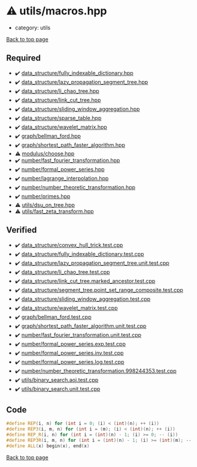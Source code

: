 <!-- mathjax config similar to math.stackexchange -->
<script type="text/javascript" async
  src="https://cdnjs.cloudflare.com/ajax/libs/mathjax/2.7.5/MathJax.js?config=TeX-MML-AM_CHTML">
</script>
<script type="text/x-mathjax-config">
  MathJax.Hub.Config({
    TeX: { equationNumbers: { autoNumber: "AMS" }},
    tex2jax: {
      inlineMath: [ ['$','$'] ],
      processEscapes: true
    },
    "HTML-CSS": { matchFontHeight: false },
    displayAlign: "left",
    displayIndent: "2em"
  });
</script>

<script type="text/javascript" src="https://cdnjs.cloudflare.com/ajax/libs/jquery/3.4.1/jquery.min.js"></script>
<script src="https://cdn.jsdelivr.net/npm/jquery-balloon-js@1.1.2/jquery.balloon.min.js" integrity="sha256-ZEYs9VrgAeNuPvs15E39OsyOJaIkXEEt10fzxJ20+2I=" crossorigin="anonymous"></script>
<script type="text/javascript" src="../../assets/js/copy-button.js"></script>
<link rel="stylesheet" href="../../assets/css/copy-button.css" />


# :warning: utils/macros.hpp
* category: utils


[Back to top page](../../index.html)



## Required
* :heavy_check_mark: [data_structure/fully_indexable_dictionary.hpp](../data_structure/fully_indexable_dictionary.hpp.html)
* :heavy_check_mark: [data_structure/lazy_propagation_segment_tree.hpp](../data_structure/lazy_propagation_segment_tree.hpp.html)
* :heavy_check_mark: [data_structure/li_chao_tree.hpp](../data_structure/li_chao_tree.hpp.html)
* :heavy_check_mark: [data_structure/link_cut_tree.hpp](../data_structure/link_cut_tree.hpp.html)
* :heavy_check_mark: [data_structure/sliding_window_aggregation.hpp](../data_structure/sliding_window_aggregation.hpp.html)
* :heavy_check_mark: [data_structure/sparse_table.hpp](../data_structure/sparse_table.hpp.html)
* :heavy_check_mark: [data_structure/wavelet_matrix.hpp](../data_structure/wavelet_matrix.hpp.html)
* :heavy_check_mark: [graph/bellman_ford.hpp](../graph/bellman_ford.hpp.html)
* :heavy_check_mark: [graph/shortest_path_faster_algorithm.hpp](../graph/shortest_path_faster_algorithm.hpp.html)
* :warning: [modulus/choose.hpp](../modulus/choose.hpp.html)
* :heavy_check_mark: [number/fast_fourier_transformation.hpp](../number/fast_fourier_transformation.hpp.html)
* :heavy_check_mark: [number/formal_power_series.hpp](../number/formal_power_series.hpp.html)
* :heavy_check_mark: [number/lagrange_interpolation.hpp](../number/lagrange_interpolation.hpp.html)
* :heavy_check_mark: [number/number_theoretic_transformation.hpp](../number/number_theoretic_transformation.hpp.html)
* :heavy_check_mark: [number/primes.hpp](../number/primes.hpp.html)
* :warning: [utils/dsu_on_tree.hpp](dsu_on_tree.hpp.html)
* :warning: [utils/fast_zeta_transform.hpp](fast_zeta_transform.hpp.html)


## Verified
* :heavy_check_mark: [data_structure/convex_hull_trick.test.cpp](../../verify/data_structure/convex_hull_trick.test.cpp.html)
* :heavy_check_mark: [data_structure/fully_indexable_dictionary.test.cpp](../../verify/data_structure/fully_indexable_dictionary.test.cpp.html)
* :heavy_check_mark: [data_structure/lazy_propagation_segment_tree.unit.test.cpp](../../verify/data_structure/lazy_propagation_segment_tree.unit.test.cpp.html)
* :heavy_check_mark: [data_structure/li_chao_tree.test.cpp](../../verify/data_structure/li_chao_tree.test.cpp.html)
* :heavy_check_mark: [data_structure/link_cut_tree.marked_ancestor.test.cpp](../../verify/data_structure/link_cut_tree.marked_ancestor.test.cpp.html)
* :heavy_check_mark: [data_structure/segment_tree.point_set_range_composite.test.cpp](../../verify/data_structure/segment_tree.point_set_range_composite.test.cpp.html)
* :heavy_check_mark: [data_structure/sliding_window_aggregation.test.cpp](../../verify/data_structure/sliding_window_aggregation.test.cpp.html)
* :heavy_check_mark: [data_structure/wavelet_matrix.test.cpp](../../verify/data_structure/wavelet_matrix.test.cpp.html)
* :heavy_check_mark: [graph/bellman_ford.test.cpp](../../verify/graph/bellman_ford.test.cpp.html)
* :heavy_check_mark: [graph/shortest_path_faster_algorithm.unit.test.cpp](../../verify/graph/shortest_path_faster_algorithm.unit.test.cpp.html)
* :heavy_check_mark: [number/fast_fourier_transformation.unit.test.cpp](../../verify/number/fast_fourier_transformation.unit.test.cpp.html)
* :heavy_check_mark: [number/formal_power_series.exp.test.cpp](../../verify/number/formal_power_series.exp.test.cpp.html)
* :heavy_check_mark: [number/formal_power_series.inv.test.cpp](../../verify/number/formal_power_series.inv.test.cpp.html)
* :heavy_check_mark: [number/formal_power_series.log.test.cpp](../../verify/number/formal_power_series.log.test.cpp.html)
* :heavy_check_mark: [number/number_theoretic_transformation.998244353.test.cpp](../../verify/number/number_theoretic_transformation.998244353.test.cpp.html)
* :heavy_check_mark: [utils/binary_search.aoj.test.cpp](../../verify/utils/binary_search.aoj.test.cpp.html)
* :heavy_check_mark: [utils/binary_search.unit.test.cpp](../../verify/utils/binary_search.unit.test.cpp.html)


## Code
```cpp
#define REP(i, n) for (int i = 0; (i) < (int)(n); ++ (i))
#define REP3(i, m, n) for (int i = (m); (i) < (int)(n); ++ (i))
#define REP_R(i, n) for (int i = (int)(n) - 1; (i) >= 0; -- (i))
#define REP3R(i, m, n) for (int i = (int)(n) - 1; (i) >= (int)(m); -- (i))
#define ALL(x) begin(x), end(x)

```

[Back to top page](../../index.html)

